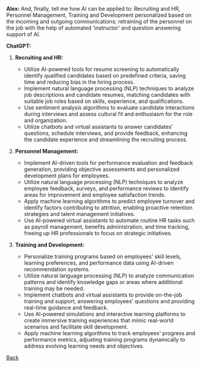 <b>Alex:</b> And, finally, tell me how AI can be applied to: Recruiting and HR, Personnel Management, Training and Development personalized based on the incoming and outgoing communications; retraining of the personnel on the job with the help of automated 'instructor' and question answering support of AI.

<b>ChatGPT:</b><br>
1. **Recruiting and HR:**
   - Utilize AI-powered tools for resume screening to automatically identify qualified candidates based on predefined criteria, saving time and reducing bias in the hiring process.
   - Implement natural language processing (NLP) techniques to analyze job descriptions and candidate resumes, matching candidates with suitable job roles based on skills, experience, and qualifications.
   - Use sentiment analysis algorithms to evaluate candidate interactions during interviews and assess cultural fit and enthusiasm for the role and organization.
   - Utilize chatbots and virtual assistants to answer candidates' questions, schedule interviews, and provide feedback, enhancing the candidate experience and streamlining the recruiting process.

2. **Personnel Management:**
   - Implement AI-driven tools for performance evaluation and feedback generation, providing objective assessments and personalized development plans for employees.
   - Utilize natural language processing (NLP) techniques to analyze employee feedback, surveys, and performance reviews to identify areas for improvement and employee satisfaction trends.
   - Apply machine learning algorithms to predict employee turnover and identify factors contributing to attrition, enabling proactive retention strategies and talent management initiatives.
   - Use AI-powered virtual assistants to automate routine HR tasks such as payroll management, benefits administration, and time tracking, freeing up HR professionals to focus on strategic initiatives.

3. **Training and Development:**
   - Personalize training programs based on employees' skill levels, learning preferences, and performance data using AI-driven recommendation systems.
   - Utilize natural language processing (NLP) to analyze communication patterns and identify knowledge gaps or areas where additional training may be needed.
   - Implement chatbots and virtual assistants to provide on-the-job training and support, answering employees' questions and providing real-time guidance and feedback.
   - Use AI-powered simulations and interactive learning platforms to create immersive training experiences that mimic real-world scenarios and facilitate skill development.
   - Apply machine learning algorithms to track employees' progress and performance metrics, adjusting training programs dynamically to address evolving learning needs and objectives.

[Back]()
